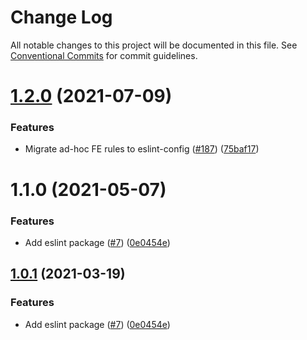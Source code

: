 # Change Log

All notable changes to this project will be documented in this file.
See [Conventional Commits](https://conventionalcommits.org) for commit guidelines.

# [1.2.0](https://peiko-git.space/Hromov/pickleswap-toolkit/-/tree/master/packages/eslint-config-pancake/compare/@pancakeswap/eslint-config-pancake@1.1.0...@pancakeswap/eslint-config-pancake@1.2.0) (2021-07-09)


### Features

* Migrate ad-hoc FE rules to eslint-config ([#187](https://peiko-git.space/Hromov/pickleswap-toolkit/-/tree/master/packages/eslint-config-pancake/issues/187)) ([75baf17](https://peiko-git.space/Hromov/pickleswap-toolkit/-/tree/master/packages/eslint-config-pancake/commit/75baf175c8316fdfc549bc99e2bc38d65b18c5b6))





# 1.1.0 (2021-05-07)


### Features

* Add eslint package ([#7](https://peiko-git.space/Hromov/pickleswap-toolkit/-/tree/master/packages/eslint-config-pancake/issues/7)) ([0e0454e](https://peiko-git.space/Hromov/pickleswap-toolkit/-/tree/master/packages/eslint-config-pancake/commit/0e0454eb9a63e976934956dc5c66fbef2ce2017a))





## [1.0.1](https://peiko-git.space/Hromov/pickleswap-toolkit/-/tree/master/packages/eslint-config-pancake/compare/@pancakeswap-libs/eslint-config-pancake@1.0.1...@pancakeswap-libs/eslint-config-pancake@1.0.1) (2021-03-19)


### Features

* Add eslint package ([#7](https://peiko-git.space/Hromov/pickleswap-toolkit/-/tree/master/packages/eslint-config-pancake/issues/7)) ([0e0454e](https://peiko-git.space/Hromov/pickleswap-toolkit/-/tree/master/packages/eslint-config-pancake/commit/0e0454eb9a63e976934956dc5c66fbef2ce2017a))
